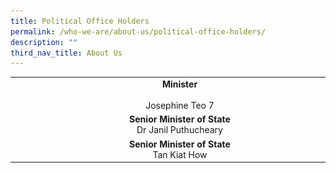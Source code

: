 ```yaml
---
title: Political Office Holders
permalink: /who-we-are/about-us/political-office-holders/
description: ""
third_nav_title: About Us
---
```

| |  | 
| ------------- |:-------------:|
| ![](/images/POHes/min%20josephine%20teo%202021-34.jpg)| <b><div style="width:500px;">Minister</div></b><br>Josephine Teo 7 |
| ![](/images/POHes/sms%20janil%20(formal).jpg) | **Senior Minister of State** <br> Dr Janil Puthucheary |
| ![](/images/POHes/tan%20kiat%20how%20suit%20photo.jpg) | **Senior Minister of State** <br> Tan Kiat How |